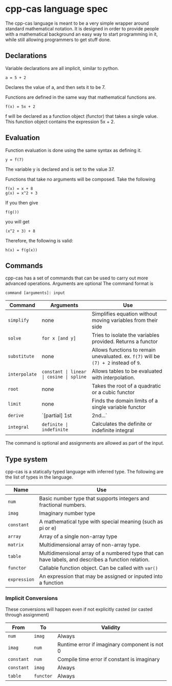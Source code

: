 # cpp-cas language spec

The cpp-cas language is meant to be a very simple wrapper around standard mathematical notation. It is designed in order to provide people with a mathematical background an easy way to start programming in it, while still allowing programmers to get stuff done.

## Declarations

Variable declarations are all implicit, similar to python. 

```
a = 5 + 2
```

Declares the value of a, and then sets it to be 7. 

Functions are defined in the same way that mathematical functions are.

```
f(x) = 5x + 2
```

f will be declared as a function object (functor) that takes a single value. This function object contains the expression 5x + 2.

## Evaluation

Function evaluation is done using the same syntax as defining it.

```
y = f(7)
```

The variable y is declared and is set to the value 37. 

Functions that take no arguments will be composed. Take the following

```
f(x) = x + 8
g(x) = x^2 + 3
```

If you then give 

```
f(g())
```

you will get 

```
(x^2 + 3) + 8
```

Therefore, the following is valid:

```
h(x) = f(g(x))
```

## Commands

cpp-cas has a set of commands that can be used to carry out more advanced operations. Arguments are optional The command format is 

```
command [arguments]: input
```

Command      | Arguments       | Use
------------ | --------------- | -----------
`simplify`   | none            | Simplifies equation without moving variables from their side
`solve`      | `for x [and y]` | Tries to isolate the variables provided. Returns a functor 
`substitute` | none            | Allows functions to remain unevaluated. ex. `f(7)` will be `(7) + 2` instead of `9`.
`interpolate`| <code>constant &#124; linear &#124; cosine &#124; spline</code> | Allows tables to be evaluated with interpolation. 
`root`       | none            | Takes the root of a quadratic or a cubic functor
`limit`      | none            | Finds the domain limits of a single variable functor
`derive`     | `[partial] 1st | 2nd...`  | Calculates the n-th [partial] derivative of the provided expression
`integral`    | <code>definite &#124; indefinite</code>   | Calculates the definite or indefinite integral

The command is optional and assignments are allowed as part of the input.

## Type system

cpp-cas is a statically typed language with inferred type. The following are the list of types in the language.

Name         | Use
------------ | ------
`num`        | Basic number type that supports integers and fractional numbers.
`imag`       | Imaginary number type
`constant`   | A mathematical type with special meaning (such as pi or e)
`array`      | Array of a single non-array type
`matrix`     | Multidimensional array of non-array type.
`table`      | Multidimensional array of a numbered type that can have labels, and describes a function relation.
`functor`    | Callable function object. Can be called with `var()`
`expression` | An expression that may be assigned or inputed into a function

### Implicit Conversions

These conversions will happen even if not explicitly casted (or casted through assignment)

From      | To        | Validity
--------- | --------- | --------
`num`     | `imag`    | Always
`imag`    | `num`     | Runtime error if imaginary component is not 0
`constant`| `num`     | Compile time error if constant is imaginary
`constant`| `imag`    | Always
`table`   | `functor` | Always
